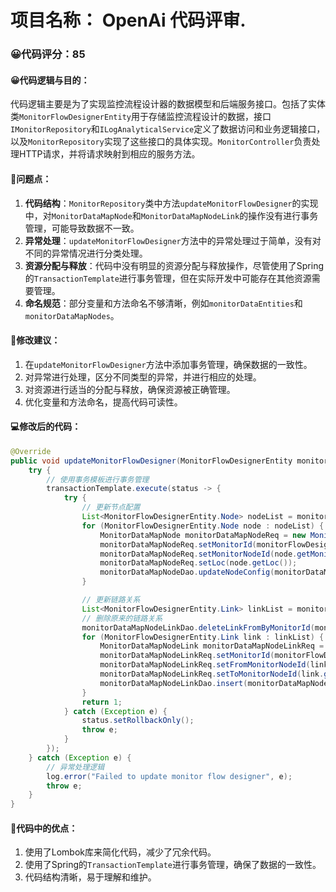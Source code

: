 # 项目名称： OpenAi 代码评审.

### 😀代码评分：85

#### 😀代码逻辑与目的：
代码逻辑主要是为了实现监控流程设计器的数据模型和后端服务接口。包括了实体类`MonitorFlowDesignerEntity`用于存储监控流程设计的数据，接口`IMonitorRepository`和`ILogAnalyticalService`定义了数据访问和业务逻辑接口，以及`MonitorRepository`实现了这些接口的具体实现。`MonitorController`负责处理HTTP请求，并将请求映射到相应的服务方法。

#### 🎯问题点：
1. **代码结构**：`MonitorRepository`类中方法`updateMonitorFlowDesigner`的实现中，对`MonitorDataMapNode`和`MonitorDataMapNodeLink`的操作没有进行事务管理，可能导致数据不一致。
2. **异常处理**：`updateMonitorFlowDesigner`方法中的异常处理过于简单，没有对不同的异常情况进行分类处理。
3. **资源分配与释放**：代码中没有明显的资源分配与释放操作，尽管使用了Spring的`TransactionTemplate`进行事务管理，但在实际开发中可能存在其他资源需要管理。
4. **命名规范**：部分变量和方法命名不够清晰，例如`monitorDataEntities`和`monitorDataMapNodes`。

#### 🎯修改建议：
1. 在`updateMonitorFlowDesigner`方法中添加事务管理，确保数据的一致性。
2. 对异常进行处理，区分不同类型的异常，并进行相应的处理。
3. 对资源进行适当的分配与释放，确保资源被正确管理。
4. 优化变量和方法命名，提高代码可读性。

#### 💻修改后的代码：
```java
@Override
public void updateMonitorFlowDesigner(MonitorFlowDesignerEntity monitorFlowDesignerEntity) {
    try {
        // 使用事务模板进行事务管理
        transactionTemplate.execute(status -> {
            try {
                // 更新节点配置
                List<MonitorFlowDesignerEntity.Node> nodeList = monitorFlowDesignerEntity.getNodeList();
                for (MonitorFlowDesignerEntity.Node node : nodeList) {
                    MonitorDataMapNode monitorDataMapNodeReq = new MonitorDataMapNode();
                    monitorDataMapNodeReq.setMonitorId(monitorFlowDesignerEntity.getMonitorId());
                    monitorDataMapNodeReq.setMonitorNodeId(node.getMonitorNodeId());
                    monitorDataMapNodeReq.setLoc(node.getLoc());
                    monitorDataMapNodeDao.updateNodeConfig(monitorDataMapNodeReq);
                }

                // 更新链路关系
                List<MonitorFlowDesignerEntity.Link> linkList = monitorFlowDesignerEntity.getLinkList();
                // 删除原来的链路关系
                monitorDataMapNodeLinkDao.deleteLinkFromByMonitorId(monitorFlowDesignerEntity.getMonitorId());
                for (MonitorFlowDesignerEntity.Link link : linkList) {
                    MonitorDataMapNodeLink monitorDataMapNodeLinkReq = new MonitorDataMapNodeLink();
                    monitorDataMapNodeLinkReq.setMonitorId(monitorFlowDesignerEntity.getMonitorId());
                    monitorDataMapNodeLinkReq.setFromMonitorNodeId(link.getFrom());
                    monitorDataMapNodeLinkReq.setToMonitorNodeId(link.getTo());
                    monitorDataMapNodeLinkDao.insert(monitorDataMapNodeLinkReq);
                }
                return 1;
            } catch (Exception e) {
                status.setRollbackOnly();
                throw e;
            }
        });
    } catch (Exception e) {
        // 异常处理逻辑
        log.error("Failed to update monitor flow designer", e);
        throw e;
    }
}
```

#### 🌟代码中的优点：
1. 使用了Lombok库来简化代码，减少了冗余代码。
2. 使用了Spring的`TransactionTemplate`进行事务管理，确保了数据的一致性。
3. 代码结构清晰，易于理解和维护。
